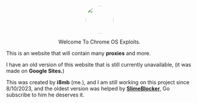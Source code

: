 <p align="center">
<img style="border-radius:100%" height="75px" src="https://raw.githubusercontent.com/i8mb/i8mb.github.io/main/image/Chrome.gif">
<p align="center">Welcome To Chrome OS Exploits.</p>

This is an website that will contain many **proxies** and more.

I have an old version of this website that is still currently unavailable, (it was made on **Google Sites.**)

This was created by **i8mb** (me.), and I am still working on this project since 8/10/2023, and the oldest version was helped by [**SlimeBlocker**](https://www.youtube.com/@slimeblocker), Go subscribe to him he deserves it.
